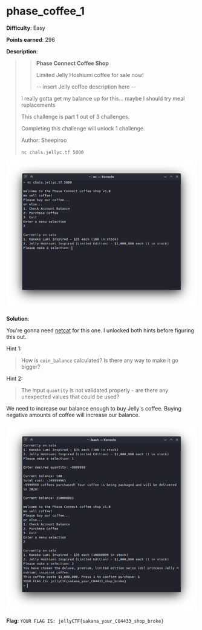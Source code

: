 # phase_coffee_1

**Difficulty**: Easy

**Points earned**: 296

**Description**:

> > **Phase Connect Coffee Shop**
> > 
> > Limited Jelly Hoshiumi coffee for sale now!
> > 
> > -- insert Jelly coffee description here --
> 
> I really gotta get my balance up for this... maybe I should try meal replacements
> 
> This challenge is part 1 out of 3 challenges.
> 
> Completing this challenge will unlock 1 challenge.
> 
> Author: Sheepiroo
> 
> `nc chals.jellyc.tf 5000`

![phase_coffee_1](./images/pc_1.png "phase_coffee_1")

**Solution**: 

You're gonna need [netcat](https://en.wikipedia.org/wiki/Netcat) for this one. I unlocked both hints before figuring this out.

Hint 1:

> How is `coin_balance` calculated? Is there any way to make it go bigger?

Hint 2:

> The input `quantity` is not validated properly - are there any unexpected values that could be used?

We need to increase our balance enough to buy Jelly's coffee. Buying negative amounts of coffee will increase our balance. 

![phase_coffee_1 solution](./images/pc_1_sol.png "phase_coffee_1 solution")

**Flag**: `YOUR FLAG IS: jellyCTF{sakana_your_C04433_shop_broke}`